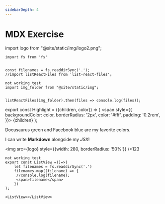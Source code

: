 ```yaml
---
sidebarDepth: 4
---
```

# MDX  Exercise

import logo from "@site/static/img/logo2.png";

```
import fs from 'fs'


const filenames = fs.readdirSync('.');
//import listReactFiles from 'list-react-files';
```

```
not working test
import img_folder from "@site/static/img";


listReactFiles(img_folder).then(files => console.log(files));
```

export const Highlight = ({children, color}) => (
  <span
    style={{
      backgroundColor: color,
      borderRadius: '2px',
      color: '#fff',
      padding: '0.2rem',
    }}>
    {children}
  </span>
);



<Highlight color="#25c2a0">Docusaurus green</Highlight> and <Highlight color="#1877F2">Facebook blue</Highlight> are my favorite colors.

I can write **Markdown** alongside my _JSX_!

<img src={logo} style={{width: 280, borderRadius: '50%'}} />123

```
not working test
export const ListView =()=>(
    let filenames = fs.readdirSync('.') 
    filenames.map((filename) => {
	 //console.log(filename);
	 <span>filename</span>
	})
);

<ListView></ListView>


```